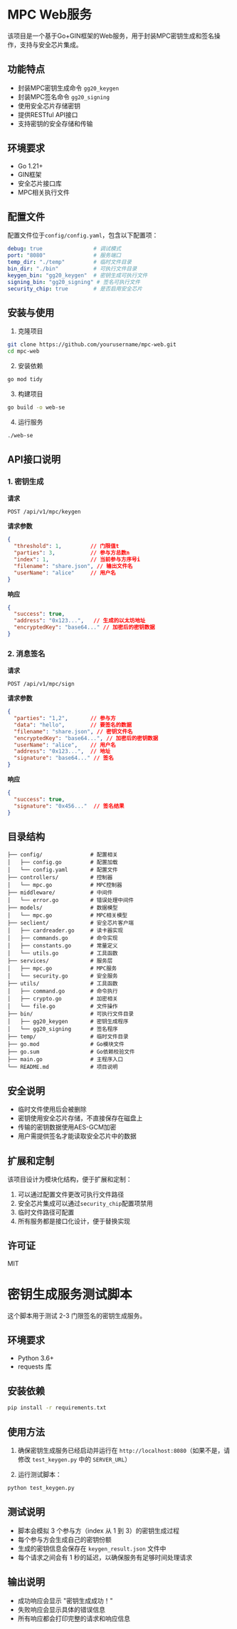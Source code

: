 # MPC Web服务

该项目是一个基于Go+GIN框架的Web服务，用于封装MPC密钥生成和签名操作，支持与安全芯片集成。

## 功能特点

- 封装MPC密钥生成命令 `gg20_keygen`
- 封装MPC签名命令 `gg20_signing`
- 使用安全芯片存储密钥
- 提供RESTful API接口
- 支持密钥的安全存储和传输

## 环境要求

- Go 1.21+
- GIN框架
- 安全芯片接口库
- MPC相关执行文件

## 配置文件

配置文件位于`config/config.yaml`，包含以下配置项：

```yaml
debug: true                # 调试模式
port: "8080"               # 服务端口
temp_dir: "./temp"         # 临时文件目录
bin_dir: "./bin"           # 可执行文件目录
keygen_bin: "gg20_keygen"  # 密钥生成可执行文件
signing_bin: "gg20_signing" # 签名可执行文件
security_chip: true        # 是否启用安全芯片
```

## 安装与使用

1. 克隆项目
```bash
git clone https://github.com/yourusername/mpc-web.git
cd mpc-web
```

2. 安装依赖
```bash
go mod tidy
```

3. 构建项目
```bash
go build -o web-se
```

4. 运行服务
```bash
./web-se
```

## API接口说明

### 1. 密钥生成

**请求**

```
POST /api/v1/mpc/keygen
```

**请求参数**

```json
{
  "threshold": 1,         // 门限值t
  "parties": 3,           // 参与方总数n
  "index": 1,             // 当前参与方序号i
  "filename": "share.json", // 输出文件名
  "userName": "alice"     // 用户名
}
```

**响应**

```json
{
  "success": true,
  "address": "0x123...",   // 生成的以太坊地址
  "encryptedKey": "base64..." // 加密后的密钥数据
}
```

### 2. 消息签名

**请求**

```
POST /api/v1/mpc/sign
```

**请求参数**

```json
{
  "parties": "1,2",       // 参与方
  "data": "hello",        // 要签名的数据
  "filename": "share.json", // 密钥文件名
  "encryptedKey": "base64...", // 加密后的密钥数据
  "userName": "alice",    // 用户名
  "address": "0x123...",  // 地址
  "signature": "base64..." // 签名
}
```

**响应**

```json
{
  "success": true,
  "signature": "0x456..."  // 签名结果
}
```

## 目录结构

```
├── config/               # 配置相关
│   ├── config.go         # 配置加载
│   └── config.yaml       # 配置文件
├── controllers/          # 控制器
│   └── mpc.go            # MPC控制器
├── middleware/           # 中间件
│   └── error.go          # 错误处理中间件
├── models/               # 数据模型
│   └── mpc.go            # MPC相关模型
├── seclient/             # 安全芯片客户端
│   ├── cardreader.go     # 读卡器实现
│   ├── commands.go       # 命令实现
│   ├── constants.go      # 常量定义
│   └── utils.go          # 工具函数
├── services/             # 服务层
│   ├── mpc.go            # MPC服务
│   └── security.go       # 安全服务
├── utils/                # 工具函数
│   ├── command.go        # 命令执行
│   ├── crypto.go         # 加密相关
│   └── file.go           # 文件操作
├── bin/                  # 可执行文件目录
│   ├── gg20_keygen       # 密钥生成程序
│   └── gg20_signing      # 签名程序
├── temp/                 # 临时文件目录
├── go.mod                # Go模块文件
├── go.sum                # Go依赖校验文件
├── main.go               # 主程序入口
└── README.md             # 项目说明
```

## 安全说明

- 临时文件使用后会被删除
- 密钥使用安全芯片存储，不直接保存在磁盘上
- 传输的密钥数据使用AES-GCM加密
- 用户需提供签名才能读取安全芯片中的数据

## 扩展和定制

该项目设计为模块化结构，便于扩展和定制：

1. 可以通过配置文件更改可执行文件路径
2. 安全芯片集成可以通过`security_chip`配置项禁用
3. 临时文件路径可配置
4. 所有服务都是接口化设计，便于替换实现

## 许可证

MIT 

# 密钥生成服务测试脚本

这个脚本用于测试 2-3 门限签名的密钥生成服务。

## 环境要求

- Python 3.6+
- requests 库

## 安装依赖

```bash
pip install -r requirements.txt
```

## 使用方法

1. 确保密钥生成服务已经启动并运行在 `http://localhost:8080`（如果不是，请修改 `test_keygen.py` 中的 `SERVER_URL`）

2. 运行测试脚本：

```bash
python test_keygen.py
```

## 测试说明

- 脚本会模拟 3 个参与方（index 从 1 到 3）的密钥生成过程
- 每个参与方会生成自己的密钥份额
- 生成的密钥信息会保存在 `keygen_result.json` 文件中
- 每个请求之间会有 1 秒的延迟，以确保服务有足够时间处理请求

## 输出说明

- 成功响应会显示 "密钥生成成功！"
- 失败响应会显示具体的错误信息
- 所有响应都会打印完整的请求和响应信息 
